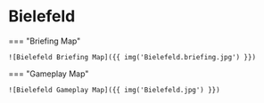 # Bielefeld

=== "Briefing Map"

    ![Bielefeld Briefing Map]({{ img('Bielefeld.briefing.jpg') }})

=== "Gameplay Map"

    ![Bielefeld Gameplay Map]({{ img('Bielefeld.jpg') }})
